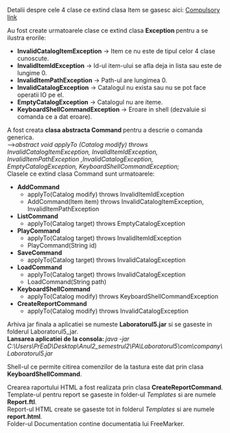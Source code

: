 <!DOCTYPE html>
<html>
  <headL>
  </head>  
  <body>
  <p>
    Detalii despre cele 4 clase ce extind clasa Item se gasesc aici: <a href="https://github.com/PrEaDiVviN/PA-laboratoare/tree/main/Laboratorul5/Compulsory">Compulsory link</a>
  </p>
  <p>
    Au fost create urmatoarele clase ce extind clasa <strong> Exception </strong> pentru a se ilustra erorile:
    <ul>
      <li><strong>InvalidCatalogItemException</strong> -> Item ce nu este de tipul celor 4 clase cunoscute.</li>
      <li><strong>InvalidItemIdException</strong> -> Id-ul item-ului se afla deja in lista sau este de lungime 0.</li>
      <li><strong>InvalidItemPathException</strong> -> Path-ul are lungimea 0.</li>
      <li><strong>InvalidCatalogException</strong> -> Catalogul nu exista sau nu se pot face operatii IO pe el.</li>
      <li><strong>EmptyCatalogException</strong> -> Catalogul nu are iteme.</li>
      <li><strong>KeyboardShellCommandException</strong> -> Eroare in shell (dezvaluie si comanda ce a dat eroare).</li>
    </ul>  
  </p>  
  <p>
    A fost creata <strong>clasa abstracta Command </strong> pentru a descrie o comanda generica.<br>
    --><em>abstract void applyTo  (Catalog modify) throws InvalidCatalogItemException, InvalidItemIdException, InvalidItemPathException ,InvalidCatalogException, EmptyCatalogException, KeyboardShellCommandException;</em>
    <br>Clasele ce extind clasa Command sunt urmatoarele:
    <ul>
      <li><strong>AddCommand</strong>
        <ul>
          <li>applyTo(Catalog modify) throws InvalidItemIdException </li> 
          <li>AddCommand(Item item) throws InvalidCatalogItemException, InvalidItemPathException</li>
        </ul> 
      </li>
      <li><strong>ListCommand</strong>
        <ul>
          <li>applyTo(Catalog target) throws EmptyCatalogException</li> 
        </ul> 
      </li>
      <li><strong>PlayCommand</strong>
        <ul>
          <li>applyTo(Catalog target) throws InvalidItemIdException</li> 
          <li>PlayCommand(String id)</li>
        </ul> 
      </li>
      <li><strong>SaveCommand</strong>
        <ul>
          <li>applyTo(Catalog target) throws InvalidCatalogException</li> 
        </ul>       
      </li>
      <li><strong>LoadCommand</strong>
        <ul>
          <li>applyTo(Catalog target) throws InvalidCatalogException</li> 
          <li>LoadCommand(String path)</li>
        </ul>          
      </li>
      <li><strong>KeyboardShellCommand</strong>
        <ul>
          <li>applyTo(Catalog modify) throws KeyboardShellCommandException</li> 
        </ul>      
      </li>
      <li><strong>CreateReportCommand</strong>
        <ul>
          <li>applyTo(Catalog modify) throws InvalidCatalogException</li> 
        </ul>    
      </li>
   </ul>
  </p>
  <p>
    Arhiva jar finala a aplicatiei se numeste <strong>Laboratorul5.jar</strong> si se gaseste in folderul Laboratorul5_jar. <br>
  <Strong>Lansarea aplicatiei de la consola: </strong><em>java -jar C:\Users\PrEaD\Desktop\Anul2_semestrul2\PA\Laboratorul5\com\company\Laboratorul5.jar</em>
  </p>
  <p>
  Shell-ul ce permite citirea comenzilor de la tastura este dat prin clasa <strong>KeyboardShellCommand</strong>.
  </p>
  <p>
  Crearea raportului HTML a fost realizata prin clasa <strong>CreateReportCommand</strong>.<br>
  Template-ul pentru report se gaseste in folder-ul <em>Templates</em> si are numele <strong>Report.ftl</strong>.<br>
  Report-ul HTML create se gaseste tot in folderul <em>Templates</em> si are numele <strong>report.html</strong>.<br>
  Folder-ul Documentation contine documentatia lui FreeMarker.
  </p>
  </body>
</html>
